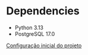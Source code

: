 # Dependencies
- Python 3.13
- PostgreSQL 17.0

[Configuração inicial do projeto](https://github.com/grupo-pi-2/projeto-integrador-2/wiki/Configura%C3%A7%C3%A3o-inicial-do-projeto)
